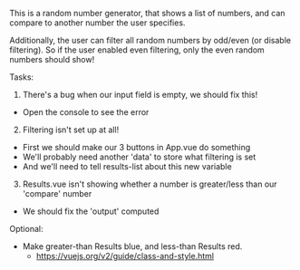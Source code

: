 This is a random number generator, that shows a list of numbers, and can compare to another number the user specifies.

Additionally, the user can filter all random numbers by odd/even (or disable filtering). So if the user enabled even filtering, only the even random numbers should show!

Tasks:

1. There's a bug when our input field is empty, we should fix this!
  - Open the console to see the error
2. Filtering isn't set up at all!
  - First we should make our 3 buttons in App.vue do something
  - We'll probably need another 'data' to store what filtering is set
  - And we'll need to tell results-list about this new variable
3. Results.vue isn't showing whether a number is greater/less than our 'compare' number
  - We should fix the 'output' computed

Optional:

- Make greater-than Results blue, and less-than Results red.
  - https://vuejs.org/v2/guide/class-and-style.html
